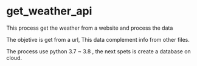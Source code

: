 # get_weather_api
This process get the weather from a website and process the data 

The objetive is get from a url, This data complement info from other files.

The process use python 3.7 ~ 3.8 , the next spets is create a database on cloud.

